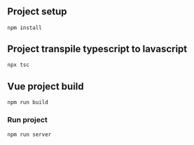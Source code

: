 # 

## Project setup
```
npm install
```

## Project transpile typescript to lavascript
```
npx tsc
```

## Vue project build
```
npm run build
```

### Run project
```
npm run server
```
